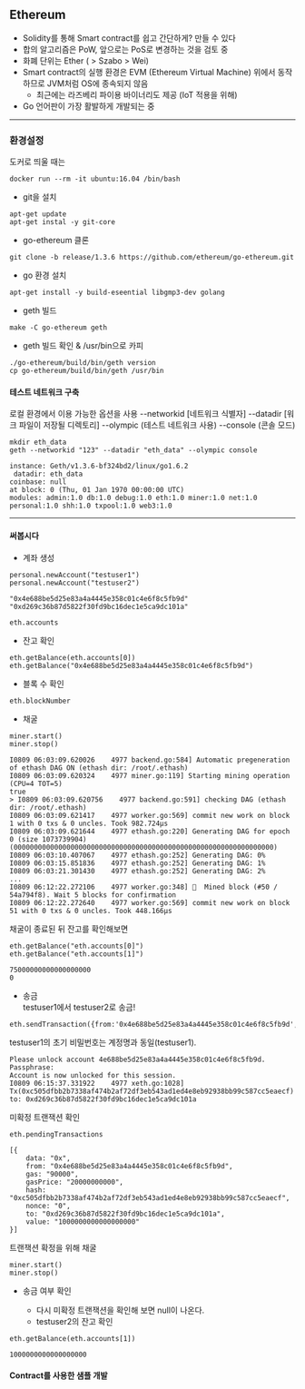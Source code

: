 ## Ethereum
- Solidity를 통해 Smart contract를 쉽고 간단하게? 만들 수 있다
- 합의 알고리즘은 PoW, 앞으로는 PoS로 변경하는 것을 검토 중
- 화폐 단위는 Ether ( > Szabo > Wei)
- Smart contract의 실행 환경은 EVM (Ethereum Virtual Machine) 위에서 동작하므로 JVM처럼 OS에 종속되지 않음
    - 최근에는 라즈베리 파이용 바이너리도 제공 (IoT 적용을 위해)
- Go 언어판이 가장 활발하게 개발되는 중

---

### 환경설정
도커로 띄울 때는

```
docker run --rm -it ubuntu:16.04 /bin/bash
```

- git을 설치
```
apt-get update
apt-get instal -y git-core
```

- go-ethereum 클론
```
git clone -b release/1.3.6 https://github.com/ethereum/go-ethereum.git
```

- go 환경 설치
```
apt-get install -y build-eseential libgmp3-dev golang
```

- geth 빌드
```
make -C go-ethereum geth
```

- geth 빌드 확인 & /usr/bin으로 카피
```
./go-ethereum/build/bin/geth version
cp go-ethereum/build/bin/geth /usr/bin
```

#### 테스트 네트워크 구축
로컬 환경에서 이용 가능한 옵션을 사용
--networkid [네트워크 식별자] --datadir [워크 파일이 저장될 디렉토리] 
--olympic (테스트 네트워크 사용) --console (콘솔 모드)

```
mkdir eth_data
geth --networkid "123" --datadir "eth_data" --olympic console
```

```
instance: Geth/v1.3.6-bf324bd2/linux/go1.6.2
 datadir: eth_data
coinbase: null
at block: 0 (Thu, 01 Jan 1970 00:00:00 UTC)
modules: admin:1.0 db:1.0 debug:1.0 eth:1.0 miner:1.0 net:1.0 personal:1.0 shh:1.0 txpool:1.0 web3:1.0
```

---

#### 써봅시다

- 계좌 생성
```
personal.newAccount("testuser1")
personal.newAccount("testuser2")
```

```
"0x4e688be5d25e83a4a4445e358c01c4e6f8c5fb9d"
"0xd269c36b87d5822f30fd9bc16dec1e5ca9dc101a"
```

```
eth.accounts
```
- 잔고 확인
```
eth.getBalance(eth.accounts[0])
eth.getBalance("0x4e688be5d25e83a4a4445e358c01c4e6f8c5fb9d")
```

- 블록 수 확인
```
eth.blockNumber
```
- 채굴
```
miner.start()
miner.stop()
```

```
I0809 06:03:09.620026    4977 backend.go:584] Automatic pregeneration of ethash DAG ON (ethash dir: /root/.ethash)
I0809 06:03:09.620324    4977 miner.go:119] Starting mining operation (CPU=4 TOT=5)
true
> I0809 06:03:09.620756    4977 backend.go:591] checking DAG (ethash dir: /root/.ethash)
I0809 06:03:09.621417    4977 worker.go:569] commit new work on block 1 with 0 txs & 0 uncles. Took 982.724µs
I0809 06:03:09.621644    4977 ethash.go:220] Generating DAG for epoch 0 (size 1073739904) (0000000000000000000000000000000000000000000000000000000000000000)
I0809 06:03:10.407067    4977 ethash.go:252] Generating DAG: 0%
I0809 06:03:15.851836    4977 ethash.go:252] Generating DAG: 1%
I0809 06:03:21.301430    4977 ethash.go:252] Generating DAG: 2%
...
I0809 06:12:22.272106    4977 worker.go:348] 🔨  Mined block (#50 / 54a794f8). Wait 5 blocks for confirmation
I0809 06:12:22.272640    4977 worker.go:569] commit new work on block 51 with 0 txs & 0 uncles. Took 448.166µs
```

채굴이 종료된 뒤 잔고를 확인해보면
```
eth.getBalance("eth.accounts[0]")
eth.getBalance("eth.accounts[1]")
```

```
75000000000000000000
0
```

- 송금   
testuser1에서 testuser2로 송금!  
```
eth.sendTransaction({from:'0x4e688be5d25e83a4a4445e358c01c4e6f8c5fb9d',to:'0xd269c36b87d5822f30fd9bc16dec1e5ca9dc101a',value:web3.toWei(1,"ether")})
```

testuser1의 초기 비밀번호는 계정명과 동일(testuser1).  

```
Please unlock account 4e688be5d25e83a4a4445e358c01c4e6f8c5fb9d.
Passphrase: 
Account is now unlocked for this session.
I0809 06:15:37.331922    4977 xeth.go:1028] Tx(0xc505dfbb2b7338af474b2af72df3eb543ad1ed4e8eb92938bb99c587cc5eaecf) to: 0xd269c36b87d5822f30fd9bc16dec1e5ca9dc101a
```

미확정 트랜잭션 확인
```
eth.pendingTransactions
```

```
[{
    data: "0x",
    from: "0x4e688be5d25e83a4a4445e358c01c4e6f8c5fb9d",
    gas: "90000",
    gasPrice: "20000000000",
    hash: "0xc505dfbb2b7338af474b2af72df3eb543ad1ed4e8eb92938bb99c587cc5eaecf",
    nonce: "0",
    to: "0xd269c36b87d5822f30fd9bc16dec1e5ca9dc101a",
    value: "1000000000000000000"
}]
```

트랜잭션 확정을 위해 채굴
```
miner.start()
miner.stop()
```

- 송금 여부 확인

  - 다시 미확정 트랜잭션을 확인해 보면 null이 나온다.
  - testuser2의 잔고 확인
```
eth.getBalance(eth.accounts[1])
```
```
1000000000000000000
```


#### Contract를 사용한 샘플 개발  

